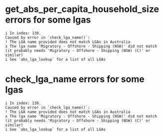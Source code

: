 # get_abs_per_capita_household_size errors for some lgas

    i In index: 130.
    Caused by error in `check_lga_name()`:
    ! The LGA name provided does not match LGAs in Australia
    x The lga name 'Migratory - Offshore - Shipping (NSW)' did not match (it probably needs 'Migratory - Offshore - Shipping (NSW) (C)' or similar)
    i See `abs_lga_lookup` for a list of all LGAs

# check_lga_name errors for some lgas

    i In index: 130.
    Caused by error in `check_lga_name()`:
    ! The LGA name provided does not match LGAs in Australia
    x The lga name 'Migratory - Offshore - Shipping (NSW)' did not match (it probably needs 'Migratory - Offshore - Shipping (NSW) (C)' or similar)
    i See `abs_lga_lookup` for a list of all LGAs


